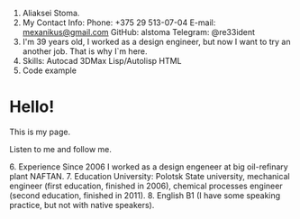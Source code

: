 1. Aliaksei Stoma.
2. My Contact Info:
    Phone: +375 29 513-07-04
    E-mail: mexanikus@gmail.com
    GitHub: alstoma
    Telegram: @re33ident
3. I'm 39 years old, I worked as a design engineer, but now I want to try an another job. That is why I`m here.
4. Skills:
    Autocad
    3DMax
    Lisp/Autolisp
    HTML
5. Code example
<html>
<head>
<title>my page</title>
</head>
<body>
<H1>Hello!</H1>
<P> This is my page. </P>
<P> Listen to me and follow me. </P>
</body>
</html>
6. Experience
Since 2006 I worked as a design engeneer at big oil-refinary plant NAFTAN. 
7. Education
University: Polotsk State university, mechanical engineer (first education, finished in 2006), chemical processes engineer (second education, finished in 2011).
8. English
B1 (I have some speaking practice, but not with native speakers).